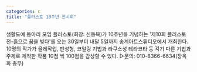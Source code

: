 ```yaml
---
categories: c
title: "플러스토 10주년 전시회"
---
```

생활도예 동아리 모임 플러스토(회장: 신동복)가 10주년을 기념하는 &#39;제10회 플러스토 전-흙으로 꿈을 빚다&#39;를 오는 30일부터 내달 5일까지 송계아트스튜디오에서 개최한다. 10명의 작가가 물레작업, 판성형, 코일링 기법과 라쿠소성 테라코타 등 각기 다른 기법과 주제로 제작한 작품 10점 씩 100점을 감상할 수 있다. ▷문의: 010-8366-6634(장옥화 총무)